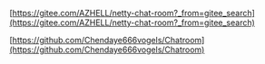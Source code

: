 [https://gitee.com/AZHELL/netty-chat-room?_from=gitee_search](https://gitee.com/AZHELL/netty-chat-room?_from=gitee_search)

[https://github.com/Chendaye666vogels/Chatroom](https://github.com/Chendaye666vogels/Chatroom)